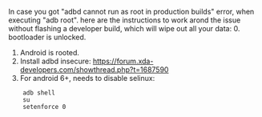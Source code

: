 In case you got "adbd cannot run as root in production builds" error, when executing "adb root".
here are the instructions to work arond the issue without flashing a developer build, which will wipe out all your data:
0. bootloader is unlocked.
1. Android is rooted.
2. Install adbd insecure: https://forum.xda-developers.com/showthread.php?t=1687590
3. For android 6+, needs to disable selinux:
```	
	adb shell
	su
	setenforce 0
```

